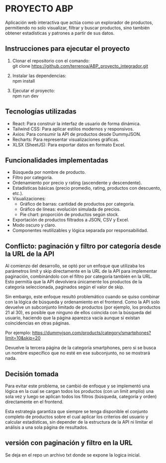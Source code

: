 # PROYECTO ABP

Aplicación web interactiva que actúa como un explorador de productos, permitiendo no solo visualizar, filtrar y buscar productos, sino también obtener estadísticas y patrones a partir de sus datos.

## Instrucciones para ejecutar el proyecto

1. Clonar el repositorio con el comando:  
   git clone https://github.com/terrenoa/ABP_proyecto_integrador.git

2. Instalar las dependencias:  
   npm install

3. Ejecutar el proyecto:  
   npm run dev

## Tecnologías utilizadas

- React: Para construir la interfaz de usuario de forma dinámica.
- Tailwind CSS: Para aplicar estilos modernos y responsivos.
- Axios: Para consumir la API de productos desde DummyJSON.
- Recharts: Para representar visualizaciones gráficas.
- XLSX (SheetJS): Para exportar datos en formato Excel.

## Funcionalidades implementadas

- Búsqueda por nombre de producto.
- Filtro por categoría.
- Ordenamiento por precio y rating (ascendente y descendente).
- Estadísticas básicas (precio promedio, rating, productos con descuento, etc.).
- Visualizaciones:
  - Gráfico de barras: cantidad de productos por categoría.
  - Gráfico de líneas: evolución simulada de precios.
  - Pie chart: proporción de productos según stock.
- Exportación de productos filtrados a JSON, CSV y Excel.
- Modo oscuro y claro.
- Componentes reutilizables y lógica separada por responsabilidad.

## Conflicto: paginación y filtro por categoría desde la URL de la API

Al comienzo del desarrollo, se optó por un enfoque que utilizaba los parámetros limit y skip directamente en la URL de la API para implementar paginación, combinándolo con el filtro por categoría también en la URL. Esto permitía que la API devolviera únicamente los productos de la categoría seleccionada, paginados según el valor de skip.

Sin embargo, este enfoque resultó problemático cuando se quiso combinar con la lógica de búsqueda y ordenamiento en el frontend. Como la API solo devuelve un subconjunto limitado de productos (por ejemplo, los productos 21 al 30), es posible que ninguno de ellos coincida con la búsqueda del usuario, haciendo que la página aparezca vacía aunque sí existan coincidencias en otras páginas.

Por ejemplo:
https://dummyjson.com/products/category/smartphones?limit=10&skip=20

Devuelve la tercera página de la categoría smartphones, pero si se busca un nombre específico que no esté en ese subconjunto, no se mostrará nada.

## Decisión tomada

Para evitar este problema, se cambió de enfoque y se implementó una lógica en la cual se cargan todos los productos (con un limit amplio) una sola vez y luego se aplican todos los filtros (búsqueda, categoría y orden) directamente en el frontend.

Esta estrategia garantiza que siempre se tenga disponible el conjunto completo de productos sobre el cual aplicar los criterios del usuario y calcular estadísticas, sin depender de la estructura de la API ni limitar el análisis a una sola página de resultados.

## versión con paginación y filtro en la URL

Se deja en el repo un archivo txt donde se expone la logica inicial.

